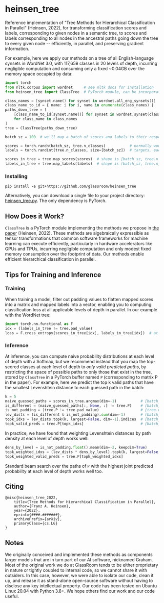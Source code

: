# heinsen_tree

Reference implementation of "Tree Methods for Hierarchical Classification in Parallel" (Heinsen, 2022), for transforming classification scores and labels, corresponding to given nodes in a semantic tree, to scores and labels corresponding to all nodes in the ancestral paths going down the tree to every given node -- efficiently, in parallel, and preserving gradient information.

For example, here we apply our methods on a tree of all English-language synsets in WordNet 3.0, with 117,659 classes in 20 levels of depth, incurring negligible computation and consuming only a fixed ~0.04GB over the memory space occupied by data:

```python
import torch
from nltk.corpus import wordnet     # see nltk docs for installation
from heinsen_tree import ClassTree  # PyTorch module, can be incorporated in models

class_names = [synset.name() for synset in wordnet.all_eng_synsets()]
class_name_to_id = { name: i for i, name in enumerate(class_names) }
paths_down_tree = [
    [class_name_to_id[synset.name()] for synset in wordnet.synset(class_name).hypernym_paths()[0]]
    for class_name in class_names
]
tree = ClassTree(paths_down_tree)

batch_sz = 100  # we'll map a batch of scores and labels to their respective ancestral paths

scores = torch.randn(batch_sz, tree.n_classes)           # normally would be predicted by a model
labels = torch.randint(tree.n_classes, size=[batch_sz])  # targets, each a class in the tree

scores_in_tree = tree.map_scores(scores)  # shape is [batch_sz, tree.n_levels, tree.n_classes]
labels_in_tree = tree.map_labels(labels)  # shape is [batch_sz, tree.n_levels]
```

### Installing

`pip install -e git+https://github.com/glassroom/heinsen_tree`

Alternatively, you can download a single file to your project directory: [heinsen_tree.py](heinsen_tree.py). The only dependency is PyTorch.


## How Does it Work?

`ClassTree` is a PyTorch module implementing the methods we propose in [the paper](https://arxiv.org) (Heinsen, 2022). These methods are algebraically expressible as tensor transformations that common software frameworks for machine learning can execute efficiently, particularly in hardware accelerators like GPUs and TPUs, incurring negligible computation and only modest fixed memory consumption over the footprint of data. Our methods enable efficient hierarchical classification in parallel.


## Tips for Training and Inference

### Training

When training a model, filter out padding values to flatten mapped scores into a matrix and mapped labels into a vector, enabling you to computing classification loss at all applicable levels of depth in parallel. In our example with the WordNet tree:

```python
import torch.nn.functional as F
idx = (labels_in_tree != tree.pad_value)
loss = F.cross_entropy(scores_in_tree[idx], labels_in_tree[idx])  # at all applicable levels of depth
```

### Inference

At inference, you can compute naive probability distributions at each level of depth with a Softmax, but we recommend instead that you map the top-scored classes at each level of depth to *only valid predicted paths*, by restricting the space of possible paths to only those that exist in the tree, stored by `ClassTree` in a PyTorch buffer named `P` (corresponding to matrix P in the paper). For example, here we predict the top k valid paths that have the smallest Levenshtein distance to each guessed path in the batch:

```python
k = 5
naive_guessed_paths = scores_in_tree.argmax(dim=-1)           # [batch_sz, tree.n_levels]
is_different = (naive_guessed_paths[:, None, :] != tree.P)    # [batch_sz, tree.n_classes, tree.n_levels]
is_not_padding = (tree.P != tree.pad_value)                   # [tree.n_classes, tree.n_levels] 
lev_dists = (is_different & is_not_padding).sum(dim=-1)       # [batch_sz, tree.n_classes]
topk_idxs = lev_dists.topk(k, largest=False, dim=-1).indices  # [batch_sz, k]
topk_valid_preds = tree.P[topk_idxs]                          # [batch_sz, k, tree.n_levels]
```

In practice, we have found that weighting Levenshtein distances by path density at each level of depth works well:

```python
dens_by_level = is_not_padding.float().mean(dim=-2, keepdim=True)                        # [1, tree.n_levels]
topk_weighted_idxs = (lev_dists * dens_by_level).topk(k, largest=False, dim=-1).indices  # [batch_sz, k]
topk_weighted_valid_preds = tree.P[topk_weighted_idxs]                                   # [batch_sz, k, tree.n_levels]
```

Standard beam search over the paths of `P` with the highest joint predicted probability at each level of depth works well too.


## Citing

```
@misc{heinsen_tree_2022,
    title={Tree Methods for Hierarchical Classification in Parallel},
    author={Franz A. Heinsen},
    year={2022},
    eprint={####.#######},
    archivePrefix={arXiv},
    primaryClass={cs.LG}
}
```

## Notes

We originally conceived and implemented these methods as components larger models that are in turn part of our AI software, nicknamed Graham. Most of the original work we do at GlassRoom tends to be either proprietary in nature or tightly coupled to internal code, so we cannot share it with outsiders. In this case, however, we were able to isolate our code, clean it up, and release it as stand-alone open-source software without having to disclose any key intellectual property. Our code has been tested on Ubuntu Linux 20.04 with Python 3.8+. We hope others find our work and our code useful.

